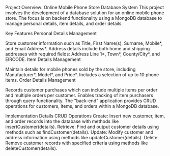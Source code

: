 Project Overview: Online Mobile Phone Store Database System
This project involves the development of a database solution for an online mobile phone store. The focus is on backend functionality using a MongoDB database to manage personal details, item details, and order details.

Key Features
Personal Details Management

Store customer information such as Title, First Name(s), Surname, Mobile*, and Email Address*.
Address details include both home and shipping addresses with required fields: Address Line 1*, Town*, County/City*, and EIRCODE.
Item Details Management

Maintain details for mobile phones sold by the store, including Manufacturer*, Model*, and Price*.
Includes a selection of up to 10 phone items.
Order Details Management

Records customer purchases which can include multiple items per order and multiple orders per customer.
Enables tracking of item purchasers through query functionality.
The "back-end" application provides CRUD operations for customers, items, and orders within a MongoDB database.

Implementation Details
CRUD Operations
Create: Insert new customer, item, and order records into the database with methods like insertCustomer(details).
Retrieve: Find and output customer details using methods such as findCustomer(details).
Update: Modify customer and address information using methods like updateCustomer(details).
Delete: Remove customer records with specified criteria using methods like deleteCustomer(details).
